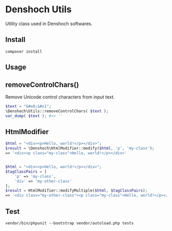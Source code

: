Denshoch Utils
===============

Utility class used in Denshoch softwares.

Install
--------

```
composer install
```

Usage
-------

## removeControlChars()

Remove Unicode control characters from input text.

```php
$text = "&#x0;&#x1";
\Denshoch\Utils::removeControlChars( $text );
var_dump( $text ); #=> ''
```

## HtmlModifier

```php
$html = "<div><p>Hello, world!</p></div>";
$result = \Denshoch\HtmlModifier::modify($html, 'p', 'my-class');
=> '<div><p class="my-class">Hello, world!</p></div>'


$html = "<div><p>Hello, world!</p></div>";
$tagClassPairs = [
    'p' => 'my-class',
    'div' => 'my-other-class'
];
$result = HtmlModifier::modifyMultiple($html, $tagClassPairs);
=> '<div class="my-other-class"><p class="my-class">Hello, world!</p></div>'
```



Test
-----

```
vendor/bin/phpunit --bootstrap vendor/autoload.php tests
```